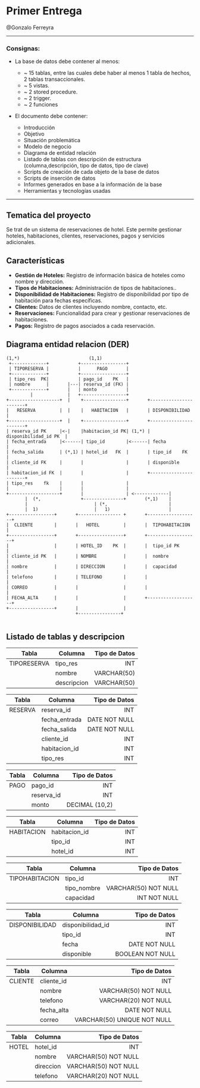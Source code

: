 # Primer Entrega
@Gonzalo Ferreyra

---

### **Consignas:**
- La base de datos debe contener al menos:
    * ~ 15 tablas, entre las cuales debe haber al menos 1 tabla de hechos,  2 tablas transaccionales.
    * ~ 5 vistas.
    * ~ 2 stored procedure.
    * ~ 2 trigger.
    * ~ 2 funciones
    
- El documento debe contener:
    - Introducción
    - Objetivo
    - Situación problemática
    - Modelo de negocio
    - Diagrama de entidad relación
    - Listado de tablas con descripción de estructura (columna,descripción, tipo de datos, tipo de clave)
    - Scripts de creación de cada objeto de la base de datos
    - Scripts de inserción de datos
    - Informes generados en base a la información de la base
    - Herramientas y tecnologías usadas



---

## Tematica del proyecto

Se trat de un sistema de reservaciones de hotel. Este permite gestionar hoteles, habitaciones, clientes, reservaciones, pagos y servicios adicionales.

## Características

- **Gestión de Hoteles:** Registro de información básica de hoteles como nombre y dirección.
- **Tipos de Habitaciones:** Administración de tipos de habitaciones..
- **Disponibilidad de Habitaciones:** Registro de disponibilidad por tipo de habitación para fechas específicas.
- **Clientes:** Datos de clientes incluyendo nombre, contacto, etc.
- **Reservaciones:** Funcionalidad para crear y gestionar reservaciones de habitaciones.
- **Pagos:** Registro de pagos asociados a cada reservación.


## Diagrama entidad relacion (DER)



```
(1,*)                          (1,1)
 +-------------+           +-----------------+
 | TIPORESERVA |           |      PAGO       |
 +-------------+           +-----------------+
 | tipo_res  PK|           | pago_id    PK   |
 | nombre      |       |---| reserva_id (FK) |
 +-------------+       |   | monto           |
         |             |   +-----------------+
+-------------------+  |    +----------------+       +-----------------------+      
|   RESERVA         |  |    |   HABITACION   |       | DISPONIBILIDAD        |      
+-------------------+  |    +----------------+       +-----------------------+      
| reserva_id PK     |<-|    |habitacion_id PK| (1,*) | disponibilidad_id PK  |     
| fecha_entrada     |<------| tipo_id        |<------| fecha                 |      
| fecha_salida      | (*,1) | hotel_id   FK  |       | tipo_id    FK         |   
| cliente_id FK     |       |                |       | disponible            |      
| habitacion_id FK  |       |                |       +-----------------------+                       
| tipo_res    fk    |       |                |                            
|                   |       |                |                         
+-------------------+       |                | <-------------|        
       |  (*,               +---------------+       (*,1)    |
       |                         | (*,                       |
       |  1)                     |   1)                      |
+-----------------+       +---------------- +       +-------------------+           
|  CLIENTE        |       |   HOTEL         |       |  TIPOHABITACION   |     
+-----------------+       +-----------------+       +-------------------+     
|                 |       | HOTEL_ID    PK  |       |  tipo_id PK       |      
| cliente_id PK   |       | NOMBRE          |       |  nombre           |
| nombre          |       | DIRECCION       |       |  capacidad        |       
| telefono        |       | TELEFONO        |       |                   |      
| CORREO          |       |                 |       |                   |      
| FECHA_ALTA      |       |                 |       +-------------------+      
+-----------------+       |                 |                                  
                          +----------------+                                   
                                                                               

```
## Listado de tablas y descripcion

| Tabla         | Columna           | Tipo de Datos                         |
| ------------- | ----------------- |                                  ---: |
| TIPORESERVA   | tipo_res          | INT                                   |
|               | nombre            | VARCHAR(50)                           |
|               | descripcion       | VARCHAR(50)                           |

| Tabla         | Columna           | Tipo de Datos                         |
| ------------- | ----------------- |                                  ---: |
| RESERVA       | reserva_id        | INT                                   |
|               | fecha_entrada     | DATE NOT NULL                         |
|               | fecha_salida      | DATE NOT NULL                         |
|               | cliente_id        | INT                                   |
|               | habitacion_id     | INT                                   |
|               | tipo_res          | INT                                   |


| Tabla         | Columna           | Tipo de Datos                         |
| ------------- | ----------------- |                                  ---: |
| PAGO          | pago_id           | INT                                   |
|               | reserva_id        | INT                                   |
|               | monto             | DECIMAL (10,2)                        |



| Tabla         | Columna           | Tipo de Datos                         |
| ------------- | ----------------- |                                  ---: |
| HABITACION    | habitacion_id     | INT                                   |
|               | tipo_id           | INT                                   |
|               | hotel_id          | INT                                   |



| Tabla         | Columna           | Tipo de Datos                         |
| ------------- | ----------------- |                                  ---: |
|TIPOHABITACION | tipo_id           | INT                                   |
|               | tipo_nombre       | VARCHAR(50) NOT NULL                  |
|               | capacidad         | INT NOT NULL                          |

| Tabla         | Columna           | Tipo de Datos                         |
| ------------- | ----------------- |                                  ---: |
|DISPONIBILIDAD | disponibilidad_id | INT                                   |
|               | tipo_id           | INT                                   |
|               | fecha             | DATE NOT NULL                         |
|               | disponible        | BOOLEAN NOT NULL                      |


| Tabla         | Columna           | Tipo de Datos                         |
| ------------- | ----------------- |                                  ---: |
| CLIENTE       | cliente_id        | INT                                   |
|               | nombre            | VARCHAR(50) NOT NULL                  |
|               | telefono          | VARCHAR(20) NOT NULL                  |
|               | fecha_alta        | DATE NOT NULL                         |
|               | correo            | VARCHAR(50) UNIQUE NOT NULL           |

| Tabla         | Columna           | Tipo de Datos                         |
| ------------- | ----------------- |                                  ---: |
| HOTEL         | hotel_id          | INT                                   |
|               | nombre            | VARCHAR(50) NOT NULL                  |
|               | direccion         | VARCHAR(50) NOT NULL                  |
|               | telefono          | VARCHAR(20) NOT NULL                  |

